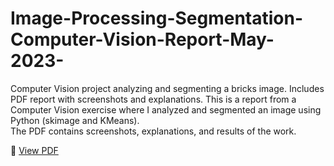 # Image-Processing-Segmentation-Computer-Vision-Report-May-2023-
Computer Vision project analyzing and segmenting a bricks image. Includes PDF report with screenshots and explanations.
This is a report from a Computer Vision exercise where I analyzed and segmented an image using Python (skimage and KMeans).  
The PDF contains screenshots, explanations, and results of the work.

📄 [View PDF](docs/Computer_Vision_Tirana_May2023.pdf)
